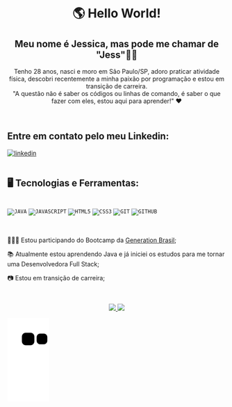 <h1 align ="center">🌎 Hello World! </h1>

<h2 align ="center">Meu nome é Jessica, mas pode me chamar de "Jess"👋🏽</h2>

<p align ="center">Tenho 28 anos, nasci e moro em São Paulo/SP, adoro praticar atividade física, descobri recentemente a minha paixão por programação e estou em transição de carreira.</br align = "center">
⁠"A questão não é saber os códigos ou linhas de comando, é saber o que fazer com eles, estou aqui para aprender!" ❤</p>

</br>

<div dsplay="inline-block">
 <h2 align="left">Entre em contato pelo meu Linkedin:</h2>
  <a href="https://www.linkedin.com/in/jessica-persou/">
    <img width="80px" src="https://i.ibb.co/RyZx12b/linkedin.png" alt="linkedin" style="vertical-align:top;">
  </a>
</div>

</br>
<div>
<h2> 🖥️ Tecnologias e Ferramentas: </h2>
</br>
<!--<img width="300px" align="center" src="https://i.ibb.co/L078zDC/1615093372747-removebg-preview.png">!-->
<code><img width="40px" src="https://cdn.jsdelivr.net/gh/devicons/devicon/icons/java/java-original.svg" title = "JAVA"/></code>
<code><img width="40px" src="https://cdn.jsdelivr.net/gh/devicons/devicon/icons/javascript/javascript-original.svg" title = "JAVASCRIPT"/></code>
<code><img width="40px" src="https://cdn.jsdelivr.net/gh/devicons/devicon/icons/html5/html5-original-wordmark.svg" title = "HTML5"/></code>
<code><img width="40px" src="https://cdn.jsdelivr.net/gh/devicons/devicon/icons/css3/css3-original-wordmark.svg" title = "CSS3"/></code>
<code><img width="40px" src="https://cdn.jsdelivr.net/gh/devicons/devicon/icons/git/git-original.svg" title = "GIT"/></code>
<code><img width="40px" src="https://cdn.jsdelivr.net/gh/devicons/devicon/icons/github/github-original.svg" title = "GITHUB"/></code>
<!--<code><img width="40px" src="https://cdn.jsdelivr.net/gh/devicons/devicon/icons/mysql/mysql-original.svg" title = "MYSQL"/></code>!-->
</div>

</br>
</br>

<div display="inline-block">
 <p align="left">👩🏽‍💻 Estou participando do Bootcamp da <a href="https://brazil.generation.org/">Generation Brasil</a>;</p>
 <p align="left">📚 Atualmente estou aprendendo Java e já iniciei os estudos para me tornar uma Desenvolvedora Full Stack;</p>
 <p align="left">📷 Estou em transição de carreira;</p>
</div>

</br>

<p align="center">
<a href="https://github.com/JessicaPersou">
  <img src="https://github-readme-stats.vercel.app/api?username=JessicaPersou&show_icons=true&include_all_commits&count_private=true&hide=issues,prs&hide_border=true&custom_title=Github%20Activity&theme=dracula" height="125" />
  <img src="https://github-readme-stats.vercel.app/api/top-langs/?username=JessicaPersou&hide=c%23&card_width=250&custom_title=Most%20used%20languages&langs_count=6&hide_border=true&layout=compact&theme=dracula" height="125"/>
</a>
</p>

![Snake animation](https://github.com/JessicaPersou/JessicaPersou/blob/output/github-contribution-grid-snake.svg)
